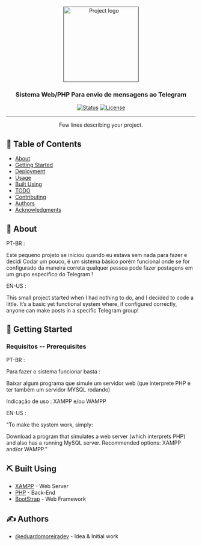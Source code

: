 <p align="center">
  <a href="" rel="noopener">
 <img width=200px height=200px src="https://i.imgur.com/6wj0hh6.jpg" alt="Project logo"></a>
</p>

<h3 align="center">Sistema Web/PHP Para envio de mensagens ao Telegram </h3>

<div align="center">

[![Status](https://img.shields.io/badge/status-active-success.svg)]()
[![License](https://img.shields.io/badge/license-MIT-blue.svg)](/LICENSE)

</div>

---

<p align="center"> Few lines describing your project.
    <br> 
</p>

## 📝 Table of Contents

- [About](#about)
- [Getting Started](#getting_started)
- [Deployment](#deployment)
- [Usage](#usage)
- [Built Using](#built_using)
- [TODO](../TODO.md)
- [Contributing](../CONTRIBUTING.md)
- [Authors](#authors)
- [Acknowledgments](#acknowledgement)

## 🧐 About <a name = "about"></a>

PT-BR : 

Este pequeno projeto se iniciou quando eu estava sem nada para fazer e decidi Codar um pouco, é um sistema básico porém funcional onde se for configurado da maneira correta qualquer pessoa pode fazer postagens em um grupo especifico do Telegram !

EN-US :

This small project started when I had nothing to do, and I decided to code a little. It’s a basic yet functional system where, if configured correctly, anyone can make posts in a specific Telegram group!



## 🏁 Getting Started <a name = "getting_started"></a>

### Requisitos -- Prerequisites

PT-BR : 

Para fazer o sistema funcionar basta :

Baixar algum programa que simule um servidor web (que interprete PHP e ter também um servidor MYSQL rodando)

Indicação de uso : XAMPP e/ou WAMPP


EN-US : 

"To make the system work, simply:

Download a program that simulates a web server (which interprets PHP) and also has a running MySQL server.
Recommended options: XAMPP and/or WAMPP."


## ⛏️ Built Using <a name = "built_using"></a>

- [XAMPP](https://www.apachefriends.org/) - Web Server 
- [PHP](https://www.php.net/docs.php) - Back-End
- [BootStrap](https://getbootstrap.com/) - Web Framework

## ✍️ Authors <a name = "authors"></a>

- [@eduardomoreiradev](https://github.com/eduardomoreiradev) - Idea & Initial work


